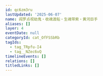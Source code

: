 ```yaml
---
id: qc6zm3ru
lastUpdated: '2025-06-07'
name: 阎罗点视劫鬼・收魂渡船・生魂带索・黄河巨手
aliases: []
layer: 4
eventDate: null
categoryId: cat_OfFSSbRb
tagIds:
  - tag_TRpfu-I4
  - tag__NZec6vQ
timelineEvents: []
relations: []
titledLinks: []
---
```


